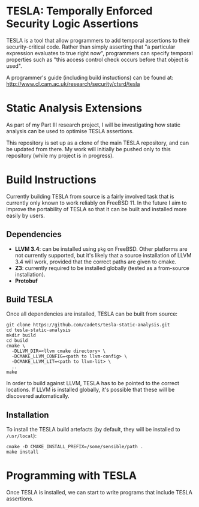 # TESLA: Temporally Enforced Security Logic Assertions

TESLA is a tool that allow programmers to add temporal assertions to
their security-critical code. Rather than simply asserting that
"a particular expression evaluates to true right now", programmers
can specify temporal properties such as "this access control check
occurs before that object is used".

A programmer's guide (including build instuctions) can be found at:
http://www.cl.cam.ac.uk/research/security/ctsrd/tesla

# Static Analysis Extensions

As part of my Part III research project, I will be investigating how static
analysis can be used to optimise TESLA assertions.

This repository is set up as a clone of the main TESLA repository, and can be
updated from there. My work will initially be pushed only to this repository
(while my project is in progress).

# Build Instructions

Currently building TESLA from source is a fairly involved task that is currently
only known to work reliably on FreeBSD 11. In the future I aim to improve the
portability of TESLA so that it can be built and installed more easily by users.

## Dependencies

* **LLVM 3.4**: can be installed using `pkg` on FreeBSD. Other platforms are not
  currently supported, but it's likely that a source installation of LLVM 3.4
  will work, provided that the correct paths are given to cmake.
* **Z3**: currently required to be installed globally (tested as a from-source
  installation).
* **Protobuf**

## Build TESLA

Once all dependencies are installed, TESLA can be built from source:

```
git clone https://github.com/cadets/tesla-static-analysis.git
cd tesla-static-analysis
mkdir build
cd build
cmake \
  -DLLVM_DIR=<llvm cmake directory> \
  -DCMAKE_LLVM_CONFIG=<path to llvm-config> \
  -DCMAKE_LLVM_LIT=<path to llvm-lit> \
  ..
make
```

In order to build against LLVM, TESLA has to be pointed to the correct
locations. If LLVM is installed globally, it's possible that these will be
discovered automatically.

## Installation

To install the TESLA build artefacts (by default, they will be installed to
`/usr/local`):

```
cmake -D CMAKE_INSTALL_PREFIX=/some/sensible/path .
make install
```

# Programming with TESLA

Once TESLA is installed, we can start to write programs that include TESLA
assertions.
